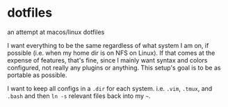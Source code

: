 # dotfiles
an attempt at macos/linux dotfiles

I want everything to be the same regardless of what system I am on, if possible (i.e. when my home dir is on NFS on Linux). If that comes at the expense of features, that's fine, since I mainly want syntax and colors configured, not really any plugins or anything. This setup's goal is to be as portable as possible.

I want to keep all configs in a `.dir` for each system. i.e. `.vim`, `.tmux`, and `.bash` and then `ln -s` relevant files back into my `~`. 
